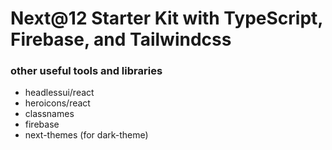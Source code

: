 # Next@12 Starter Kit with TypeScript, Firebase, and Tailwindcss

### other useful tools and libraries

- headlessui/react
- heroicons/react
- classnames
- firebase
- next-themes (for dark-theme)
